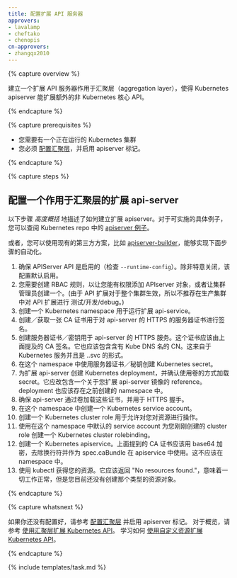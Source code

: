 ```yaml
---
title: 配置扩展 API 服务器
approvers:
- lavalamp
- cheftako
- chenopis
cn-approvers:
- zhangqx2010
---
```

<!--
---
title: Setup an extension API server
approvers:
- lavalamp
- cheftako
- chenopis
---
-->

{% capture overview %}
<!--
Setting up an extension API server to work the aggregation layer allows the Kubernetes apiserver to be extended with additional APIs, which are not part of the core Kubernetes APIs.
 -->
建立一个扩展 API 服务器作用于汇聚层（aggregation layer），使得 Kubernetes apiserver 能扩展额外的非 Kubernetes 核心 API。

{% endcapture %}

{% capture prerequisites %}

<!--
* You need to have a Kubernetes cluster running.
* You must [configure the aggregation layer](/docs/tasks/access-kubernetes-api/configure-aggregation-layer/) and enable the apiserver flags.
-->
* 您需要有一个正在运行的 Kubernetes 集群
* 您必须 [配置汇聚层](/docs/tasks/access-kubernetes-api/configure-aggregation-layer/)，并启用 apiserver 标记。

{% endcapture %}

{% capture steps %}

<!--
## Setup an extension api-server to work with the aggregation layer
-->
## 配置一个作用于汇聚层的扩展 api-server

<!--
The following steps describe how to set up an extension-apiserver *at a high level*. For a concrete example of how they can be implemented, you can look at the [sample-apiserver](https://github.com/kubernetes/sample-apiserver/blob/master/README.md) in the Kubernetes repo.

Alternatively, you can use an existing 3rd party solution, such as [apiserver-builder](https://github.com/Kubernetes-incubator/apiserver-builder/blob/master/README.md), which should generate a skeleton and automate all of the following steps for you.

1. Make sure the APIService API is enabled (check `--runtime-config`). It should be on by default, unless it's been deliberately turned off in your cluster.
2. You may need to make an RBAC rule allowing you to add APIService objects, or get your cluster administrator to make one. (Since API extensions affect the entire cluster, it is not recommended to do testing/development/debug of an API extension in a live cluster.)
3. Create the Kubernetes namespace you want to run your extension api-service in.
4. Create/get a CA cert to be used to sign the server cert the extension api-server uses for HTTPS.
5. Create a server cert/key for the api-server to use for HTTPS. This cert should be signed by the above CA. It should also have a CN of the Kube DNS name. This is derived from the Kubernetes service and be of the form <service name>.<service name namespace>.svc
6. Create a Kubernetes secret with the server cert/key in your namespace.
7. Create a Kubernetes deployment for the extension api-server and make sure you are loading the secret as a volume. It should contain a reference to a working image of your extension api-server. The deployment should also be in your namespace.
8. Make sure that your extension-apiserver loads those certs from that volume and that they are used in the HTTPS handshake.
9. Create a Kubernetes service account in your namespace.
10. Create a Kubernetes cluster role for the operations you want to allow on your resources.
11. Create a Kubernetes cluster role binding from the default service account in your namespace to the cluster role you just created.
12. Create a Kubernetes apiservice. The CA cert above should be base 64 encoded, stripped of new lines and used as the spec.caBundle in the apiservce.  This should not be namespaced.
13. Use kubectl to get your resource. It should return "No resources found." Which means that everything worked but you currently have no objects of that resource type created yet.
-->
以下步骤 *高度概括* 地描述了如何建立扩展 apiserver。对于可实施的具体例子，您可以查阅 Kubernetes repo 中的 [apiserver 例子](https://github.com/kubernetes/sample-apiserver/blob/master/README.md)。

或者，您可以使用现有的第三方方案，比如 [apiserver-builder](https://github.com/Kubernetes-incubator/apiserver-builder/blob/master/README.md)，能够实现下面步骤的自动化。

1. 确保 APIServer API 是启用的（检查 `--runtime-config`）。除非特意关闭，该配置默认启用。
2. 您需要创建 RBAC 规则，以让您能有权限添加 APIserver 对象，或者让集群管理员创建一个。(由于 API 扩展对于整个集群生效，所以不推荐在生产集群中对 API 扩展进行 测试/开发/debug。)
3. 创建一个 Kubernetes namespace 用于运行扩展 api-service。
4. 创建／获取一张 CA 证书用于对 api-server 的 HTTPS 的服务器证书进行签名。
5. 创建服务器证书／密钥用于 api-server 的 HTTPS 服务。这个证书应该由上面提及的 CA 签名。它也应该包含含有 Kube DNS 名的 CN。这来自于 Kubernetes 服务并且是 <service name>.<service name namespace>.svc 的形式。
6. 在这个 namespace 中使用服务器证书／秘钥创建 Kubernetes secret。
7. 为扩展 api-server 创建 Kubernetes deployment，并确认使用卷的方式加载 secret。它应改包含一个关于您扩展 api-server 镜像的 reference。deployment 也应该存在之前创建的 namespace 中。
8. 确保 api-server 通过卷加载这些证书，并用于 HTTPS 握手。
9. 在这个 namespace 中创建一个 Kubernetes service account。
10. 创建一个 Kubernetes cluster role 用于允许对您对资源进行操作。
11. 使用在这个 namespace 中默认的 service account 为您刚刚创建的 cluster role 创建一个 Kubernetes cluster rolebinding。
12. 创建一个 Kubernetes apiservice。上面提到的 CA 证书应该用 base64 加密，去除换行符并作为 spec.caBundle 在 apiservice 中使用。这不应该在 namespace 中。
13. 使用 kubectl 获得您的资源。它应该返回 "No resources found."，意味着一切工作正常，但是您目前还没有创建那个类型的资源对象。

{% endcapture %}

{% capture whatsnext %}

<!--
* If you haven't already, [configure the aggregation layer](/docs/tasks/access-kubernetes-api/configure-aggregation-layer/) and enable the apiserver flags.
* For a high level overview, see [Extending the Kubernetes API with the aggregation layer](/docs/concepts/api-extension/apiserver-aggregation/).
* Learn how to [Extend the Kubernetes API Using Custom Resource Definitions](/docs/tasks/access-kubernetes-api/extend-api-custom-resource-definitions/).
-->
如果你还没有配置好，请参考 [配置汇聚层](/docs/tasks/access-kubernetes-api/configure-aggregation-layer/) 并启用 apiserver 标记。
对于概览，请参考 [使用汇聚层扩展 Kubernetes API](/docs/concepts/api-extension/apiserver-aggregation/)。
学习如何 [使用自定义资源扩展 Kubernetes API](/docs/tasks/access-kubernetes-api/extend-api-custom-resource-definitions/)。

{% endcapture %}

{% include templates/task.md %}

